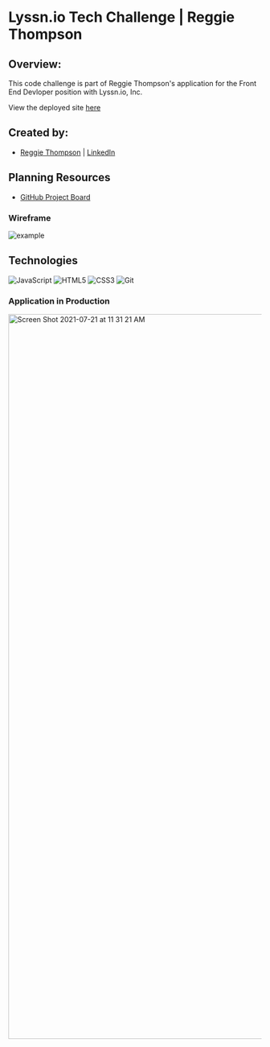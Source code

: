 # Lyssn.io Tech Challenge | Reggie Thompson


## Overview:
This code challenge is part of Reggie Thompson's application for the Front End Devloper position with Lyssn.io, Inc.

View the deployed site [here](https://lyssn-tech-challenge-rdt.herokuapp.com/)

## Created by:
- [Reggie Thompson](https://github.com/rdtho2525) | [LinkedIn](https://www.linkedin.com/in/reggie-thompson-136979137/)


## Planning Resources
* [GitHub Project Board](https://github.com/rdtho2525/Lyssn.io_Challenge/projects/1?add_cards_query=is%3Aopen)

### Wireframe
![example](https://user-images.githubusercontent.com/70557704/126533080-ec9078a2-9979-4bb9-b1d1-16e1b2243f9f.png)
<!-- ![wireframe](![image](https://user-images.githubusercontent.com/70557704/126532691-1301e0f4-ee7c-4b17-9fc3-9ccfd3cc68cb.png)) -->


## Technologies
<img alt="JavaScript" src="https://img.shields.io/badge/javascript%20-%23323330.svg?&style=for-the-badge&logo=javascript&logoColor=%23F7DF1E"/>
<img alt="HTML5" src="https://img.shields.io/badge/html5%20-%23E34F26.svg?&style=for-the-badge&logo=html5&logoColor=white"/>
<img alt="CSS3" src="https://img.shields.io/badge/css3%20-%231572B6.svg?&style=for-the-badge&logo=css3&logoColor=white"/>
<img alt="Git" src="https://img.shields.io/badge/git%20-%23F05033.svg?&style=for-the-badge&logo=git&logoColor=white"/>


### Application in Production
<img width="1440" alt="Screen Shot 2021-07-21 at 11 31 21 AM" src="https://user-images.githubusercontent.com/70557704/126533642-6e8df4f2-5a04-49fe-9990-bfd2932f31b6.png">
